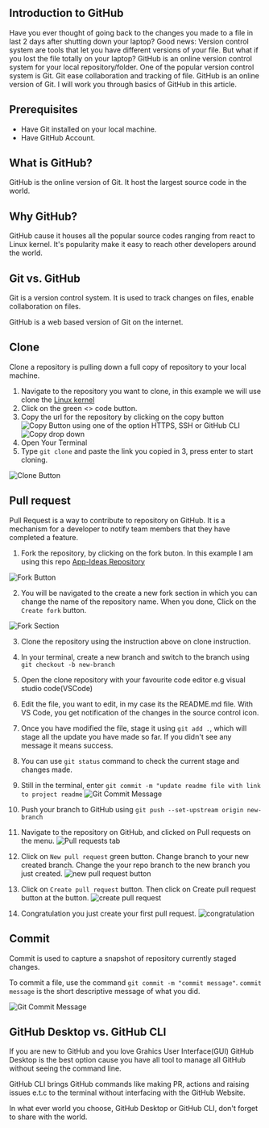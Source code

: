 ## Introduction to GitHub

Have you ever thought of going back to the changes you made to a file in last 2 days after shutting down your laptop? Good news: Version control system are tools that let you have different versions of your file. But what if you lost the file totally on your laptop? GitHub is an online version control system for your local repository/folder.
One of the popular version control system is Git.
Git ease collaboration and tracking of file.
GitHub is an online version of Git. I will work you through basics of GitHub in this article.

## Prerequisites

- Have Git installed on your local machine.
- Have GitHub Account.

## What is GitHub?

GitHub is the online version of Git. It host the largest source code in the world.

## Why GitHub?

GitHub cause it houses all the popular source codes ranging from react to Linux kernel. It's popularity make it easy to reach other developers around the world.

## Git vs. GitHub

Git is a version control system. It is used to track changes on files, enable collaboration on files.

GitHub is a web based version of Git on the internet.

## Clone

Clone a repository is pulling down a full copy of repository to your local machine.

1. Navigate to the repository you want to clone, in this example we will use clone the [Linux kernel](https://GitHub.com/torvalds/linux)
2. Click on the green <> code button.
3. Copy the url for the repository by clicking on the copy button ![Copy Button](./images/img2a.png) using one of the option HTTPS, SSH or GitHub CLI
   ![Copy drop down](./images/img2b.png)
4. Open Your Terminal
5. Type `git clone` and paste the link you copied in 3, press enter to start cloning.

![Clone Button](./images/img1.png)

## Pull request

Pull Request is a way to contribute to repository on GitHub. It is a mechanism for a developer to notify team members that they have completed a feature.

1. Fork the repository, by clicking on the fork buton. In this example I am using this repo [App-Ideas Repository](https://GitHub.com/DannieBabz/App-Ideas--JS)

![Fork Button](./images/img3.png)

2. You will be navigated to the create a new fork section in which you can change the name of the repository name. When you done, Click on the `Create fork` button.

![Fork Section](./images/img4.png)

3. Clone the repository using the instruction above on clone instruction.

4. In your terminal, create a new branch and switch to the branch using ` git checkout -b new-branch`

5. Open the clone repository with your favourite code editor e.g visual studio code(VSCode)

6. Edit the file, you want to edit, in my case its the README.md file. With VS Code, you get notification of the changes in the source control icon.
7. Once you have modified the file, stage it using `git add .`, which will stage all the update you have made so far.
   If you didn't see any message it means success.

8. You can use `git status` command to check the current stage and changes made.

9. Still in the terminal, enter `git commit -m "update readme file with link to project readme`
   ![Git Commit Message](./images/img5.png)
10. Push your branch to GitHub using `git push --set-upstream origin new-branch`
11. Navigate to the repository on GitHub, and clicked on Pull requests on the menu.
    ![Pull requests tab](./images/img6.png)
12. Click on `New pull request` green button. Change branch to your new created branch. Change the your repo branch to the new branch you just created.
    ![new pull request button ](./images/img7.png)
13. Click on `Create pull request` button. Then click on Create pull request button at the button.
    ![create pull request ](./images/img8.png)
14. Congratulation you just create your first pull request.
    ![congratulation ](./images/img9.png)

## Commit

Commit is used to capture a snapshot of repository currently staged changes.

To commit a file, use the command `git commit -m "commit message"`.
`commit message` is the short descriptive message of what you did.

![Git Commit Message](./images/img5.png)

## GitHub Desktop vs. GitHub CLI

If you are new to GitHub and you love Grahics User Interface(GUI) GitHub Desktop is the best option cause you have all tool to manage all GitHub without seeing the command line.

GitHub CLI brings GitHub commands like making PR, actions and raising issues e.t.c to the terminal without interfacing with the GitHub Website.

In what ever world you choose, GitHub Desktop or GitHub CLI, don't forget to share with the world.
